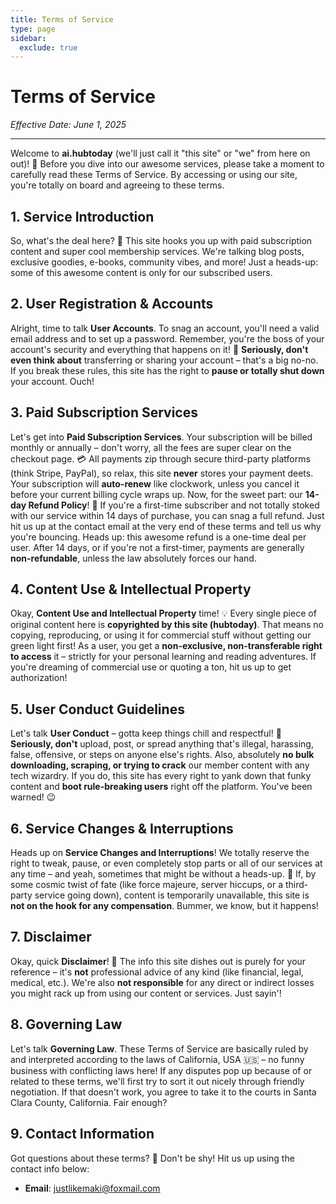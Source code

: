 ```yaml
---
title: Terms of Service
type: page
sidebar:
  exclude: true
---
```

# Terms of Service

*Effective Date: June 1, 2025*

---

Welcome to **ai.hubtoday** (we'll just call it "this site" or "we" from here on out)! 🎉 Before you dive into our awesome services, please take a moment to carefully read these Terms of Service. By accessing or using our site, you're totally on board and agreeing to these terms.

## 1. Service Introduction
So, what's the deal here? 🤔 This site hooks you up with paid subscription content and super cool membership services. We're talking blog posts, exclusive goodies, e-books, community vibes, and more! Just a heads-up: some of this awesome content is only for our subscribed users.

## 2. User Registration & Accounts
Alright, time to talk **User Accounts**. To snag an account, you'll need a valid email address and to set up a password. Remember, you're the boss of your account's security and everything that happens on it! 🚨 **Seriously, don't even think about** transferring or sharing your account – that's a big no-no. If you break these rules, this site has the right to **pause or totally shut down** your account. Ouch!

## 3. Paid Subscription Services
Let's get into **Paid Subscription Services**. Your subscription will be billed monthly or annually – don't worry, all the fees are super clear on the checkout page. 💳 All payments zip through secure third-party platforms (think Stripe, PayPal), so relax, this site **never** stores your payment deets. Your subscription will **auto-renew** like clockwork, unless you cancel it before your current billing cycle wraps up. Now, for the sweet part: our **14-day Refund Policy**! 🎉 If you're a first-time subscriber and not totally stoked with our service within 14 days of purchase, you can snag a full refund. Just hit us up at the contact email at the very end of these terms and tell us why you're bouncing. Heads up: this awesome refund is a one-time deal per user. After 14 days, or if you're not a first-timer, payments are generally **non-refundable**, unless the law absolutely forces our hand.

## 4. Content Use & Intellectual Property
Okay, **Content Use and Intellectual Property** time! 💡 Every single piece of original content here is **copyrighted by this site (hubtoday)**. That means no copying, reproducing, or using it for commercial stuff without getting our green light first! As a user, you get a **non-exclusive, non-transferable right to access** it – strictly for your personal learning and reading adventures. If you're dreaming of commercial use or quoting a ton, hit us up to get authorization!

## 5. User Conduct Guidelines
Let's talk **User Conduct** – gotta keep things chill and respectful! 🚫 **Seriously, don't** upload, post, or spread anything that's illegal, harassing, false, offensive, or steps on anyone else's rights. Also, absolutely **no bulk downloading, scraping, or trying to crack** our member content with any tech wizardry. If you do, this site has every right to yank down that funky content and **boot rule-breaking users** right off the platform. You've been warned! 😉

## 6. Service Changes & Interruptions
Heads up on **Service Changes and Interruptions**! We totally reserve the right to tweak, pause, or even completely stop parts or all of our services at any time – and yeah, sometimes that might be without a heads-up. 😬 If, by some cosmic twist of fate (like force majeure, server hiccups, or a third-party service going down), content is temporarily unavailable, this site is **not on the hook for any compensation**. Bummer, we know, but it happens!

## 7. Disclaimer
Okay, quick **Disclaimer**! 🚨 The info this site dishes out is purely for your reference – it's **not** professional advice of any kind (like financial, legal, medical, etc.). We're also **not responsible** for any direct or indirect losses you might rack up from using our content or services. Just sayin'!

## 8. Governing Law
Let's talk **Governing Law**. These Terms of Service are basically ruled by and interpreted according to the laws of California, USA 🇺🇸 – no funny business with conflicting laws here! If any disputes pop up because of or related to these terms, we'll first try to sort it out nicely through friendly negotiation. If that doesn't work, you agree to take it to the courts in Santa Clara County, California. Fair enough?

## 9. Contact Information
Got questions about these terms? 🤔 Don't be shy! Hit us up using the contact info below:
- **Email**: [justlikemaki@foxmail.com](mailto:justlikemaki@foxmail.com)